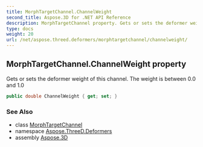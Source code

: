 ```yaml
---
title: MorphTargetChannel.ChannelWeight
second_title: Aspose.3D for .NET API Reference
description: MorphTargetChannel property. Gets or sets the deformer weight of this channel. The weight is between 0.0 and 1.0
type: docs
weight: 20
url: /net/aspose.threed.deformers/morphtargetchannel/channelweight/
---
```

## MorphTargetChannel.ChannelWeight property

Gets or sets the deformer weight of this channel. The weight is between 0.0 and 1.0

```csharp
public double ChannelWeight { get; set; }
```

### See Also

* class [MorphTargetChannel](../)
* namespace [Aspose.ThreeD.Deformers](../../../aspose.threed.deformers/)
* assembly [Aspose.3D](../../../)


